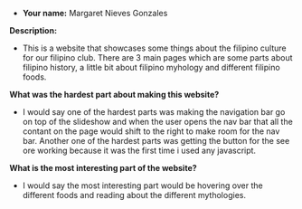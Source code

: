 - **Your name:** Margaret Nieves Gonzales

**Description:**
- This is a website that showcases some things about the filipino culture for our filipino club. There are 3 main pages which are some parts about filipino history, a little bit about filipino myhology and different filipino foods.

**What was the hardest part about making this website?**
- I would say one of the hardest parts was making the navigation bar go on top of the slideshow and when the user opens the nav bar that all the contant on the page would shift to the right to make room for the nav bar. Another one of the hardest parts was getting the button for the see ore working because it was the first time i used any javascript.

**What is the most interesting part of the website?**
- I would say the most interesting part would be hovering over the different foods and reading about the different mythologies.
<!---
MARGYYY1231/MARGYYY1231 is a ✨ special ✨ repository because its `README.md` (this file) appears on your GitHub profile.
You can click the Preview link to take a look at your changes.
--->
